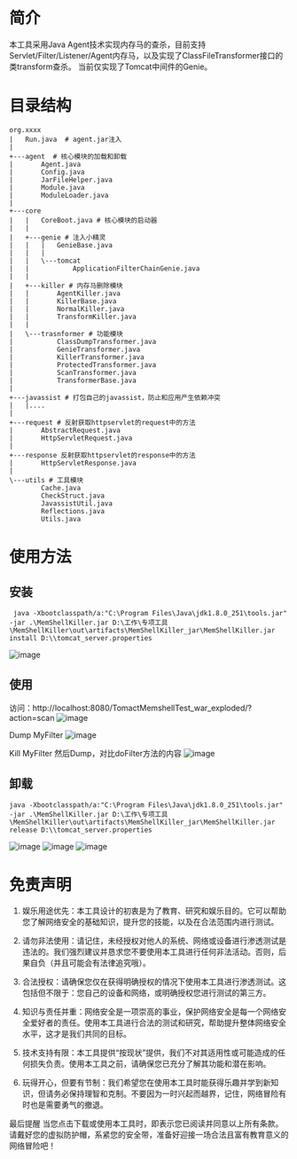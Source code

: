 # 简介

本工具采用Java Agent技术实现内存马的查杀，目前支持Servlet/Filter/Listener/Agent内存马，以及实现了ClassFileTransformer接口的类transform查杀。
当前仅实现了Tomcat中间件的Genie。
# 目录结构
```text
org.xxxx
|   Run.java  # agent.jar注入
|
+---agent  # 核心模块的加载和卸载
|       Agent.java
|       Config.java
|       JarFileHelper.java
|       Module.java
|       ModuleLoader.java
|
+---core
|   |   CoreBoot.java # 核心模块的启动器
|   |
|   +---genie # 注入小精灵
|   |   |   GenieBase.java
|   |   |
|   |   \---tomcat 
|   |           ApplicationFilterChainGenie.java
|   |
|   +---killer # 内存马删除模块
|   |       AgentKiller.java
|   |       KillerBase.java
|   |       NormalKiller.java
|   |       TransformKiller.java
|   |
|   \---trasnformer # 功能模块
|           ClassDumpTransformer.java
|           GenieTransformer.java
|           KillerTransformer.java
|           ProtectedTransformer.java
|           ScanTransformer.java
|           TransformerBase.java
|
+---javassist # 打包自己的javassist，防止和应用产生依赖冲突
|   |....
|
+---request # 反射获取httpservlet的request中的方法
|       AbstractRequest.java
|       HttpServletRequest.java
|
+---response 反射获取httpservlet的response中的方法
|       HttpServletResponse.java
|
\---utils # 工具模块
        Cache.java
        CheckStruct.java
        JavassistUtil.java
        Reflections.java
        Utils.java
```

# 使用方法
## 安装
```text
 java -Xbootclasspath/a:"C:\Program Files\Java\jdk1.8.0_251\tools.jar" -jar .\MemShellKiller.jar D:\工作\专项工具\MemShellKiller\out\artifacts\MemShellKiller_jar\MemShellKiller.jar install D:\\tomcat_server.properties
```
![image](https://github.com/suizhibo/MemShellKiller/assets/28916595/40c03ce0-06ac-4a37-9ee2-be637a510c93)

## 使用
访问：http://localhost:8080/TomactMemshellTest_war_exploded/?action=scan
![image](https://github.com/suizhibo/MemShellKiller/assets/28916595/496a39ee-3509-4493-9ef2-c2d3d80602df)

Dump MyFilter
![image](https://github.com/suizhibo/MemShellKiller/assets/28916595/cb596666-de6e-417c-a334-adc0dc22fea6)

Kill MyFilter 然后Dump，对比doFilter方法的内容 
![image](https://github.com/suizhibo/MemShellKiller/assets/28916595/a20c5268-b88d-4d7a-8470-5466b8da6c24)

## 卸载

```text
java -Xbootclasspath/a:"C:\Program Files\Java\jdk1.8.0_251\tools.jar" -jar .\MemShellKiller.jar D:\工作\专项工具\MemShellKiller\out\artifacts\MemShellKiller_jar\MemShellKiller.jar release D:\\tomcat_server.properties
```
![image](https://github.com/suizhibo/MemShellKiller/assets/28916595/9ce09cb4-31cf-4224-904e-74d2c571523c)
![image](https://github.com/suizhibo/MemShellKiller/assets/28916595/79fe258a-240d-461f-8621-0dbc771d5516)
![image](https://github.com/suizhibo/MemShellKiller/assets/28916595/e7857442-a88a-48cc-9c07-d649446682c4)


# 免责声明
1. 娱乐用途优先：本工具设计的初衷是为了教育、研究和娱乐目的。它可以帮助您了解网络安全的基础知识，提升您的技能，以及在合法范围内进行测试。

2. 请勿非法使用：请记住，未经授权对他人的系统、网络或设备进行渗透测试是违法的。我们强烈建议并恳求您不要使用本工具进行任何非法活动。否则，后果自负（并且可能会有法律追究哦）。

3. 合法授权：请确保您仅在获得明确授权的情况下使用本工具进行渗透测试。这包括但不限于：您自己的设备和网络，或明确授权您进行测试的第三方。

4. 知识与责任并重：网络安全是一项崇高的事业，保护网络安全是每一个网络安全爱好者的责任。使用本工具进行合法的测试和研究，帮助提升整体网络安全水平，这才是我们共同的目标。

5. 技术支持有限：本工具提供“按现状”提供，我们不对其适用性或可能造成的任何损失负责。使用本工具之前，请确保您已充分了解其功能和潜在影响。

6. 玩得开心，但要有节制：我们希望您在使用本工具时能获得乐趣并学到新知识，但请务必保持理智和克制。不要因为一时兴起而越界，记住，网络冒险有时也是需要勇气的撤退。

最后提醒
当您点击下载或使用本工具时，即表示您已阅读并同意以上所有条款。请戴好您的虚拟防护帽，系紧您的安全带，准备好迎接一场合法且富有教育意义的网络冒险吧！




